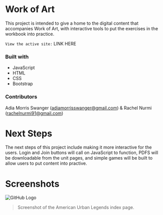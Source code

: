 # Work of Art
This project is intended to give a home to the digital content that accompanies Work of Art, with interactive tools to put the exercises in the workbook into practice.

`View the active site:` LINK HERE

### Built with
- JavaScript
- HTML
- CSS
- Bootstrap

### Contributors
Adia Morris Swanger (adiamorrisswanger@gmail.com) & Rachel Nurmi (rachelnurmi91@gmail.com)

# Next Steps
The next steps of this project include making it more interactive for the users. Login and Join buttons will call on JavaScript to function, PDFS will be downloadable from the unit pages, and simple games will be built to allow users to put content into practive. 

# Screenshots
![GitHub Logo](/images/Screen-AmericanUrban.png)
> Screenshot of the American Urban Legends index page.
